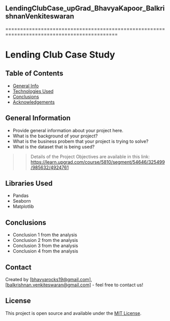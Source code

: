 ## LendingClubCase_upGrad_BhavyaKapoor_BalkrishnanVenkiteswaran
============================================================================================
# Lending Club Case Study


## Table of Contents
* [General Info](#general-information)
* [Technologies Used](#technologies-used)
* [Conclusions](#conclusions)
* [Acknowledgements](#acknowledgements)

## General Information
- Provide general information about your project here.
- What is the background of your project?
- What is the business probem that your project is trying to solve?
- What is the dataset that is being used?
>> Details of the Project Objectives are available in this link: https://learn.upgrad.com/course/5810/segment/54646/325499/985632/4924761

## Libraries Used
- Pandas
- Seaborn
- Matplotlib

## Conclusions
- Conclusion 1 from the analysis
- Conclusion 2 from the analysis
- Conclusion 3 from the analysis
- Conclusion 4 from the analysis

## Contact
Created by [bhavyarocks19@gmail.com],[balkrishnan.venkiteswaran@gmail.com] - feel free to contact us!


## License
This project is open source and available under the [MIT License]().
